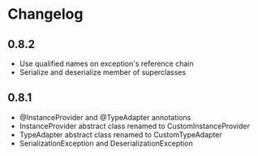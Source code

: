 # Changelog

## 0.8.2
  - Use qualified names on exception's reference chain
  - Serialize and deserialize member of superclasses

## 0.8.1
  - @InstanceProvider and @TypeAdapter annotations
  - InstanceProvider abstract class renamed to CustomInstanceProvider
  - TypeAdapter abstract class renamed to CustomTypeAdapter
  - SerializationException and DeserializationException